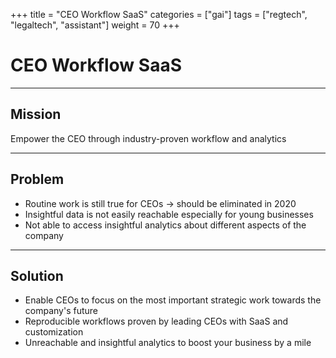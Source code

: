 +++
title = "CEO Workflow SaaS"
categories = ["gai"]
tags = ["regtech", "legaltech", "assistant"]
weight = 70
+++

# CEO Workflow SaaS

---

## Mission

Empower the CEO through industry-proven workflow and analytics

---

## Problem

- Routine work is still true for CEOs -> should be eliminated in 2020
- Insightful data is not easily reachable especially for young businesses
- Not able to access insightful analytics about different aspects of the company

---

## Solution

- Enable CEOs to focus on the most important strategic work towards the company's future
- Reproducible workflows proven by leading CEOs with SaaS and customization
- Unreachable and insightful analytics to boost your business by a mile
